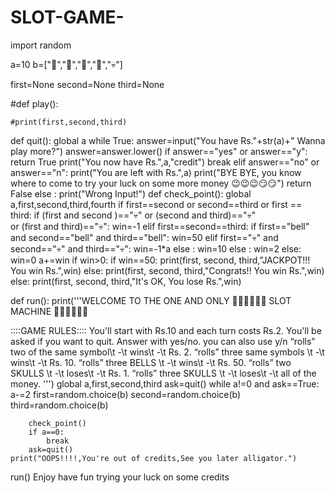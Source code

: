 # SLOT-GAME-
import random



a=10
b=["🔔","🥭","🍉","🥝","💀"]

first=None
second=None
third=None

#def play():
    
    
    #print(first,second,third)
def quit():
    global a
    while True:
        answer=input("You have Rs."+str(a)+" Wanna play more?")
        answer=answer.lower()
        if answer=="yes" or answer=="y":
            return True
            print("You now have Rs.",a,"credit")
            break
        elif answer=="no" or answer=="n":
            print("You are left with Rs.",a)
            print("BYE BYE, you know where to come to try your luck on some more money 😉😉😉😏😏")
            return False
        else :
            print("Wrong Input!")
def check_point():
    global a,first,second,third,fourth
    if first==second  or second==third or first == third:
        if (first and second )=="💀" or (second and third)=="💀" \
        or (first and third)=="💀":
            win=-1
        elif first==second==third:
            if first=="bell" and second=="bell" and third=="bell":
                win=50
            elif first=="💀" and second=="💀" and third=="💀":
                win=-1*a
            else :
                win=10
        else :
            win=2
    else:
        win=0
    a+=win
    if win>0:
        if win==50:
            print(first, second, third,"JACKPOT!!! You win Rs.",win)
        else:
            print(first, second, third,"Congrats!! You win Rs.",win)
    else:
        print(first, second, third,"It's OK, You lose Rs.",win)
        


def run():
    print('''WELCOME TO THE ONE AND ONLY 🤑🤑🤑🤑🤑🤑 SLOT MACHINE 🤑🤑🤑🤑🤑🤑

 ::::GAME RULES::::
You'll start with Rs.10 and each turn costs Rs.2. You'll be asked if you want to quit.
Answer with yes/no. you can also use y/n
“rolls” two of the same symbol\t -\t wins\t -\t Rs. 2. 
“rolls” three same symbols    \t -\t wins\t -\t Rs. 10. 
“rolls” three BELLS           \t -\t wins\t -\t Rs. 50. 
“rolls” two SKULLS            \t -\t loses\t -\t Rs. 1. 
“rolls” three SKULLS          \t -\t loses\t -\t all of the money. 
''')
    global a,first,second,third
    ask=quit()
    while a!=0 and ask==True:
        a-=2
        first=random.choice(b)
        second=random.choice(b)
        third=random.choice(b)
        
        check_point()
        if a==0:
            break
        ask=quit()
    print("OOPS!!!!,You're out of credits,See you later alligator.")
run()
Enjoy
have fun trying your luck on some credits
